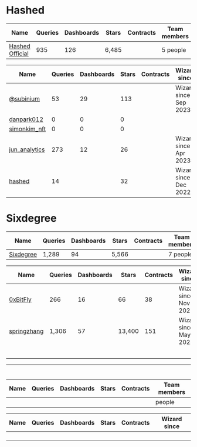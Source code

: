 # Hashed 

| Name                                                | Queries | Dashboards | Stars | Contracts | Team members          |
| ---                                                 | ---     | ---        | ---   | ---       | ---                   |
| [Hashed Official](https://dune.com/hashed_official) |   935   |    126     | 6,485 |           | 5 people              |

| Name                                                | Queries | Dashboards | Stars  | Contracts | Wizard since          |
| ---                                                 | ---     | ---        | ---    | ---       | ---                   |
| [@subinium](https://dune.com/subinium)              |    53   |     29     |  113   |           | Wizard since Sep 2023 |
| [danpark012](https://dune.com/danpark012)           |     0   |      0     |    0   |           | |
| [simonkim_nft](https://dune.com/simonkim_nft)       |     0   |      0     |    0   |           | |
| [jun_analytics](https://dune.com/jun_analytics)     |   273   |     12     |   26   |           | Wizard since Apr 2023 |
| [hashed](https://dune.com/hashed)                   |    14   |            |   32   |           | Wizard since Dec 2022 |


# Sixdegree

| Name                                                | Queries | Dashboards | Stars  | Contracts | Team members          |
| ---                                                 | ---     | ---        | ---    | ---       | ---                   |
| [Sixdegree](https://dune.com/sixdegree)             |  1,289  |     94     | 5,566  |           | 7 people              |

| Name                                                | Queries | Dashboards | Stars  | Contracts | Wizard since          | Team member of |
| ---                                                 | ---     | ---        | ---    | ---       | ---                   | ---            |
| [0xBitFly](https://dune.com/0xBitFly)               | 266     |  16        | 66     | 38        | Wizard since Nov 2021 | [bitgo](https://dune.com/bitgo), [lavo](https://dune.com/lavo), [skycatcher](https://dune.com/skycatcher), [sixdegree](https://dune.com/sixdegree) |
| [springzhang](https://dune.com/springzhang)         | 1,306   |  57        | 13,400 | 151       | Wizard since May 2022 | [ycc](https://dune.com/ycc), [codingtalent](https://dune.com/codingtalent), [sixdegree](https://dune.com/sixdegree) |
| []()               |  |  |  |   |  | |
| []()               |  |  |  |   |  | |
| []()               |  |  |  |   |  | |
| []()               |  |  |  |   |  | |
| []()               |  |  |  |   |  | |




---
# 

| Name                                                | Queries | Dashboards | Stars | Contracts | Team members   |
| ---                                                 | ---     | ---        | ---   | ---       | ---            |
| []()                                                |         |            |       |           |  people        |


| Name                                            | Queries | Dashboards | Stars | Contracts | Wizard since          |
| ---                                             | ---     | ---        | ---   | ---       | ---                   |
| []()               |       |            |     |           |  |
| []()               |       |            |     |           |  |
| []()               |       |            |     |           |  |
| []()               |       |            |     |           |  |
